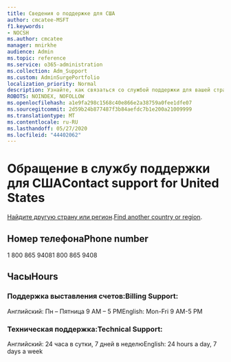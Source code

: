 ```yaml
---
title: Сведения о поддержке для США
author: cmcatee-MSFT
f1.keywords:
- NOCSH
ms.author: cmcatee
manager: mnirkhe
audience: Admin
ms.topic: reference
ms.service: o365-administration
ms.collection: Adm_Support
ms.custom: AdminSurgePortfolio
localization_priority: Normal
description: Узнайте, как связаться со службой поддержки для вашей страны или региона.
ROBOTS: NOINDEX, NOFOLLOW
ms.openlocfilehash: a1e9fa298c1568c40e866e2a38759a0fee1dfe07
ms.sourcegitcommit: 2d59b24b877487f3b84aefdc7b1e200a21009999
ms.translationtype: MT
ms.contentlocale: ru-RU
ms.lasthandoff: 05/27/2020
ms.locfileid: "44402062"
---
```

# <a name="contact-support-for-united-states"></a><span data-ttu-id="8fd45-103">Обращение в службу поддержки для США</span><span class="sxs-lookup"><span data-stu-id="8fd45-103">Contact support for United States</span></span>

<span data-ttu-id="8fd45-104">[Найдите другую страну или регион](../contact-support-for-business-products.md).</span><span class="sxs-lookup"><span data-stu-id="8fd45-104">[Find another country or region](../contact-support-for-business-products.md).</span></span>

## <a name="phone-number"></a><span data-ttu-id="8fd45-105">Номер телефона</span><span class="sxs-lookup"><span data-stu-id="8fd45-105">Phone number</span></span>
<span data-ttu-id="8fd45-106">1 800 865 9408</span><span class="sxs-lookup"><span data-stu-id="8fd45-106">1 800 865 9408</span></span>

## <a name="hours"></a><span data-ttu-id="8fd45-107">Часы</span><span class="sxs-lookup"><span data-stu-id="8fd45-107">Hours</span></span>
### <a name="billing-support"></a><span data-ttu-id="8fd45-108">Поддержка выставления счетов:</span><span class="sxs-lookup"><span data-stu-id="8fd45-108">Billing Support:</span></span>

<span data-ttu-id="8fd45-109">Английский: Пн – Пятница 9 AM – 5 PM</span><span class="sxs-lookup"><span data-stu-id="8fd45-109">English: Mon-Fri 9 AM-5 PM</span></span>

### <a name="technical-support"></a><span data-ttu-id="8fd45-110">Техническая поддержка:</span><span class="sxs-lookup"><span data-stu-id="8fd45-110">Technical Support:</span></span>

<span data-ttu-id="8fd45-111">Английский: 24 часа в сутки, 7 дней в неделю</span><span class="sxs-lookup"><span data-stu-id="8fd45-111">English: 24 hours a day, 7 days a week</span></span>
